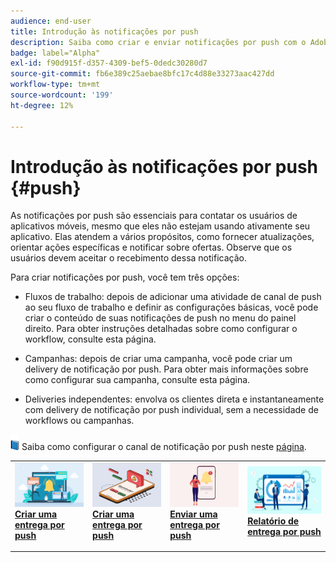 ```yaml
---
audience: end-user
title: Introdução às notificações por push
description: Saiba como criar e enviar notificações por push com o Adobe Campaign Web
badge: label="Alpha"
exl-id: f90d915f-d357-4309-bef5-0dedc30280d7
source-git-commit: fb6e389c25aebae8bfc17c4d88e33273aac427dd
workflow-type: tm+mt
source-wordcount: '199'
ht-degree: 12%

---
```


# Introdução às notificações por push {#push}

As notificações por push são essenciais para contatar os usuários de aplicativos móveis, mesmo que eles não estejam usando ativamente seu aplicativo. Elas atendem a vários propósitos, como fornecer atualizações, orientar ações específicas e notificar sobre ofertas. Observe que os usuários devem aceitar o recebimento dessa notificação.

Para criar notificações por push, você tem três opções:

* Fluxos de trabalho: depois de adicionar uma atividade de canal de push ao seu fluxo de trabalho e definir as configurações básicas, você pode criar o conteúdo de suas notificações de push no menu do painel direito. Para obter instruções detalhadas sobre como configurar o workflow, consulte esta página.

* Campanhas: depois de criar uma campanha, você pode criar um delivery de notificação por push. Para obter mais informações sobre como configurar sua campanha, consulte esta página.

* Deliveries independentes: envolva os clientes direta e instantaneamente com delivery de notificação por push individual, sem a necessidade de workflows ou campanhas.

![](../assets/do-not-localize/book.png) Saiba como configurar o canal de notificação por push neste [página](https://experienceleague.adobe.com/docs/campaign/campaign-v8/campaigns/send/push.html).

<table style="table-layout:fixed"><tr style="border: 0;">
<td>
<a href="create-push.md">
<img alt="Lead" src="assets/do-not-localize/push_create.jpeg">
</a>
<div><a href="create-push.md"><strong>Criar uma entrega por push</strong>
</div>
<p>
</td>
<td>
<a href="content-push.md">
<img alt="Pouco frequente" src="assets/do-not-localize/push_design.jpeg">
</a>
<div>
<a href="content-push.md"><strong>Criar uma entrega por push<strong></strong></a>
</div>
<p></td>
<td>
<a href="send-push.md">
<img alt="Validação" src="assets/do-not-localize/push_send.jpeg">
</a>
<div>
<a href="send-push.md"><strong>Enviar uma entrega por push</strong></a>
</div>
<p>
</td>
<td>
<a href="send-push.md">
<img alt="Validação" src="assets/do-not-localize/push_report.jpeg">
</a>
<div>
<a href="send-push.md"><strong>Relatório de entrega por push</strong></a>
</div>
<p>
</td>
</tr></table>
